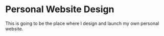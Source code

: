 # Personal Website Design
This is going to be the place where I design and launch my own personal website.
